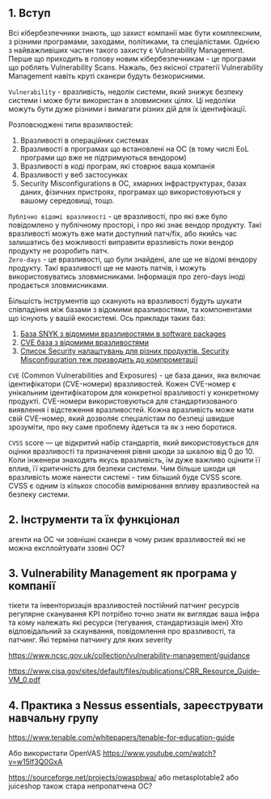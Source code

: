 ## 1. Вступ
Всі кібербезпечники знають, що захист компанії має бути комплексним, з різними програмами, заходами, політиками, та спеціалістами. Однією з найважливіших частин такого захисту є Vulnerability Management. Перше що приходить в голову новим кібербезпечникам - це програми що роблять Vulnerability Scans. Нажаль, без якісної стратегії Vulnerability Management навіть круті сканєри будуть безкорисними.  

`Vulnerability` - вразливість, недолік системи, який знижує безпеку системи і може бути використан в зловмисних цілях. Ці недоліки можуть бути дуже різними і вимагати різних дій для їх ідентифікації.  

Розповсюджені типи вразилвостей:  
1. Вразливості в операційних системах
2. Вразливості в програмах що встановлені на ОС (в тому числі EoL програми що вже не підтримуються вендором)
3. Вразливості в коді програм, які стоврює ваша компанія
4. Вразливості у веб застосунках
5. Security Misconfigurations в ОС, хмарних інфраструктурах, базах даних, фізичних пристроях, програмах що використовуються у вашому середовищі, тощо. 

`Публічно відомі вразливості` - це вразливості, про які вже було повідомлено у публічному просторі, і про які знає вендор продукту. Такі вразливості можуть вже мати доступний патч/fix, або якийсь час залишатись без можливості виправити вразливість поки вендор продукту не розробить патч.  
`Zero-days` - це вразливості, що були знайдені, але ще не відомі вендору продукту. Такі вразливості ще не мають патчів, і можуть використовуватись зловмисниками. Інформація про zero-days іноді продається зловмисниками. 

Більшість інструментів що сканують на вразливості будуть шукати співпадіння між базами з відомими вразливостями, та компонентами що існують у вашій екосистемі. Ось приклади таких баз:  
1. [База SNYK з відомими вразливостями в software packages](https://security.snyk.io/vuln)  
2. [CVE база з відомими вразливостями](https://www.cve.org/)  
3. [Список Security налаштувань для різних продуктів. Security Misconfiguration теж призводить до компрометації](https://www.cisecurity.org/cis-benchmarks)  

`CVE` (Common Vulnerabilities and Exposures) - це база даних, яка включає ідентифікатори (CVE-номери) вразливостей. Кожен CVE-номер є унікальним ідентифікатором для конкретної вразливості у конкретному продукті. CVE-номери використовуються для стандартизованого виявлення і відстеження вразливостей. Кожна вразливість може мати свій CVE-номер, який дозволяє спеціалістам по безпеці швидше зрозуміти, про яку саме проблему йдеться та як з нею боротися.  

`CVSS` score — це відкритий набір стандартів, який використовується для оцінки вразливості та призначення рівня шкоди за шкалою від 0 до 10. Коли інженери знаходять якусь вразливість, їм дуже важливо оцінити її вплив, її критичність для безпеки системи. Чим більше шкоди ця вразливість може нанести системі - тим більший буде CVSS score.
CVSS є одним із кількох способів вимірювання впливу вразливостей на безпеку системи.

## 2. Інструменти та їх функціонал
агенти на ОС чи зовнішні сканєри
в чому ризик вразливостей які не можна експлойтувати ззовні ОС?

## 3. Vulnerability Management як програма у компанії
тікети та інвенторизація вразливостей
постійний патчинг ресурсів
регулярне сканування
KPI
потрібно точно знати як виглядає ваша інфра та кому належать які ресурси (тегування, стандартизація імен)
Хто відповідальний за скаунвання, повідомлення про вразливості, та патчинг. Які терміни патчингу для яких severity

https://www.ncsc.gov.uk/collection/vulnerability-management/guidance

https://www.cisa.gov/sites/default/files/publications/CRR_Resource_Guide-VM_0.pdf

## 4. Практика з Nessus essentials, зареєструвати навчальну групу
https://www.tenable.com/whitepapers/tenable-for-education-guide

Або використати OpenVAS
https://www.youtube.com/watch?v=w15If3Q0GxA

https://sourceforge.net/projects/owaspbwa/
або metasplotable2
або juiceshop
також стара непропатчена ОС?
